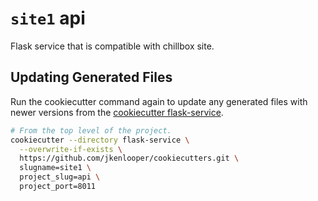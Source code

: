 # `site1` api

Flask service that is compatible with chillbox site.

## Updating Generated Files

Run the cookiecutter command again to update any generated files with newer
versions from the [cookiecutter flask-service](https://github.com/jkenlooper/cookiecutters).

```bash
# From the top level of the project.
cookiecutter --directory flask-service \
  --overwrite-if-exists \
  https://github.com/jkenlooper/cookiecutters.git \
  slugname=site1 \
  project_slug=api \
  project_port=8011
```
